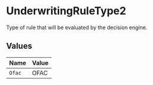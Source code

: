 # UnderwritingRuleType2

Type of rule that will be evaluated by the decision engine.


## Values

| Name   | Value  |
| ------ | ------ |
| `Ofac` | OFAC   |